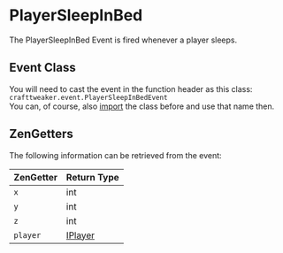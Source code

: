 # PlayerSleepInBed

The PlayerSleepInBed Event is fired whenever a player sleeps.

## Event Class
You will need to cast the event in the function header as this class:  
`crafttweaker.event.PlayerSleepInBedEvent`  
You can, of course, also [import](/AdvancedFunctions/Import) the class before and use that name then.


## ZenGetters
The following information can be retrieved from the event:

| ZenGetter   | Return Type                               |
|-------------|-------------------------------------------|
| `x`         | int                                       |
| `y`         | int                                       |
| `z`         | int                                       |
| `player`    | [IPlayer](/Vanilla/Game/IPlayer)          |

